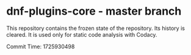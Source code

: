 # dnf-plugins-core - master branch

This repository contains the frozen state of the repository.
Its history is cleared. It is used only for static code
analysis with Codacy.

Commit Time: 1725930498